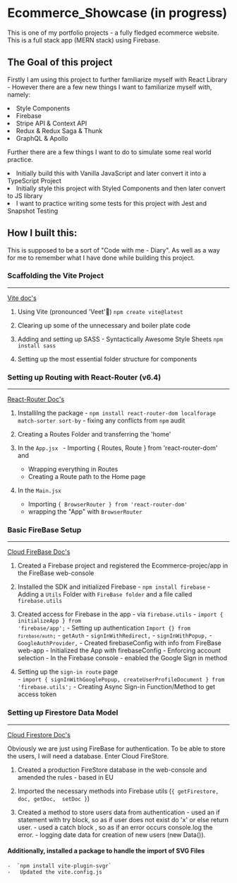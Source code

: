 # Ecommerce_Showcase (in progress)
This is one of my portfolio projects - a fully fledged ecommerce website.
This is a full stack app (MERN stack) using Firebase.

## The Goal of this project

Firstly I am using this project to further familiarize myself with React Library - However there are a few new things I want to familiarize myself with, namely:

<li> Style Components
<li> Firebase
<li> Stripe API & Context API
<li> Redux & Redux Saga & Thunk
<li> GraphQL & Apollo


Further there are a few things I want to do to simulate some real world practice.
<li> Initially build this with Vanilla JavaScript and later convert it into a TypeScript Project
<li> Initially style this project with Styled Components and then later convert to JS library
<li> I want to practice writing some tests for this project with Jest and Snapshot Testing




## How I built this:  

This is supposed to be a sort of "Code with me - Diary".
As well as a way for me to remember what I have done while building this project. 

### Scaffolding the Vite Project
<hr>

[Vite doc's](https://vitejs.dev/guide/)


1.  Using Vite (pronounced 'Veet'🤔) 
    `npm create vite@latest`

2.  Clearing up some of the unnecessary and boiler plate code

3.  Adding and setting up SASS - Syntactically Awesome Style Sheets
    `npm install sass`

4.  Setting up the most essential folder structure for components

### Setting up Routing with React-Router (v6.4)
<hr>

[React-Router Doc's](https://reactrouter.com/en/main)

1. Installilng the package
        -  `npm install react-router-dom localforage match-sorter sort-by`
        -   fixing any conflicts from `npm` audit

2.  Creating a Routes Folder and transferring the 'home' 

3.  In the `App.jsx
`    - Importing { Routes, Route } from 'react-router-dom' and 
    - Wrapping everything in Routes 
    - Creating a Route path to the Home page 

4.  In the `Main.jsx`
    - Importing `{ BrowserRouter } from 'react-router-dom'`
    - wrapping the "App" with `BrowserRouter`


### Basic FireBase Setup 
<hr>

[Cloud FireBase Doc's](https://firebase.google.com/docs/firestore)

1.  Created a Firebase project and registered the Ecommerce-projec/app in the FireBase web-console

2.  Installed the SDK and initialized Firebase
        -   `npm install firebase`
        -   Adding a `Utils` Folder with `FireBase folder` and a file called `firebase.utils`

3.  Created access for Firebase in the app - via  `firebase.utils`
        -   <code>import { initializeApp } from 'firebase/app';</code>
        -   Setting up authentication
            <code>Import {} from `firebase/auth`;</code>
                -  `getAuth`
                -  `signInWithRedirect,`
                -  `signInWithPopup,`
                -  `GoogleAuthProvider,`
        -   Created firebaseConfig with info from FireBase web-app
        -   Initialized the App with firebaseConfig
        -   Enforcing account selection 
        -   In the Firebase console - enabled the Google Sign in method

4.  Setting up the `sign-in route` page                              
        -   <code>import { signInWithGooglePopup, createUserProfileDocument } from 'firebase.utils';</code>
        -   Creating Async Sign-in Function/Method to get access token
    

### Setting up Firestore Data Model

<hr>

[Cloud Firestore Doc's](https://firebase.google.com/docs/firestore)

Obviously we are just using FireBase for authentication.  To be able to store the users, I will need a database.
Enter Cloud FireStore.

1.  Created a production FireStore database in the web-console and amended the rules - based in EU

2.  Imported the necessary methods into Firebase utils (`{ getFirestore,  doc, getDoc,  setDoc }`)

3.  Created a method to store users data from authentication
        - used an if statement with try block, so as if user does not exist do 'x' or else return user.
        - used a catch block , so as if an error occurs console.log the error.
        - logging date data for creation of new users (new Data()).

#### Additionally, installed a package to handle the import of SVG Files
    -  `npm install vite-plugin-svgr`
    -   Updated the vite.config.js

